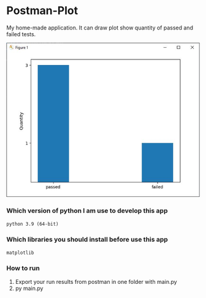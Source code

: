 # Postman-Plot
My home-made application. It can draw plot show quantity of passed and failed tests.

![Image alt](https://github.com/ComicSphinx/Postman-Plot/blob/main/screenshots/screen.JPG)

### Which version of python I am use to develop this app
    python 3.9 (64-bit)

### Which libraries you should install before use this app
    matplotlib

### How to run
1. Export your run results from postman in one folder with main.py
2. py main.py
